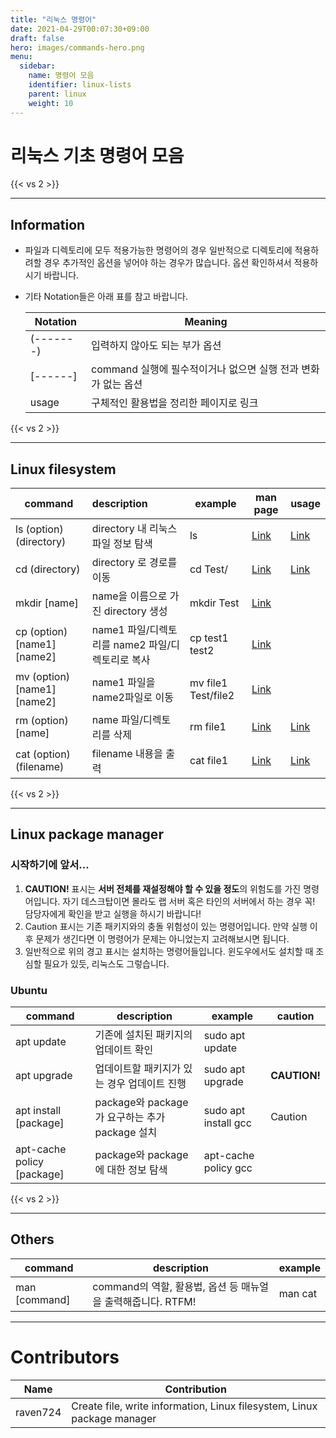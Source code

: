 ```yaml
---
title: "리눅스 명령어"
date: 2021-04-29T00:07:30+09:00
draft: false
hero: images/commands-hero.png
menu:
  sidebar:
    name: 명령어 모음
    identifier: linux-lists
    parent: linux
    weight: 10
---
```


# 리눅스 기초 명령어 모음

{{< vs 2 >}}

---
## Information

- 파일과 디렉토리에 모두 적용가능한 명령어의 경우 일반적으로 디렉토리에 적용하려할 경우 추가적인 옵션을 넣어야 하는 경우가 많습니다. 옵션 확인하셔서 적용하시기 바랍니다.
- 기타 Notation들은 아래 표를 참고 바랍니다.

   | Notation  | Meaning                                                       |
   | --------- | ------------------------------------------------------------- |
   | (-------) | 입력하지 않아도 되는 부가 옵션                                |
   | [------]  | command 실행에 필수적이거나 없으면 실행 전과 변화가 없는 옵션 |
   | usage     | 구체적인 활용법을 정리한 페이지로 링크                        |

{{< vs 2 >}}

---
## Linux filesystem

| command                     | description                                      | example             | man page                                                   | usage                         |
| --------------------------- | :----------------------------------------------- | ------------------- | ---------------------------------------------------------- | ----------------------------- |
| ls (option) (directory)     | directory 내 리눅스 파일 정보 탐색               | ls                  | [Link](https://man7.org/linux/man-pages/man1/ls.1.html)    | [Link](https://skkuoverflow.com/ko/posts/linux/ls/)  |
| cd (directory)              | directory 로 경로를 이동                         | cd Test/            | [Link](https://man7.org/linux/man-pages/man1/cd.1p.html)   | [Link](https://skkuoverflow.com/ko/posts/linux/cd/)  |
| mkdir [name]                | name을 이름으로 가진 directory 생성              | mkdir Test          | [Link](https://man7.org/linux/man-pages/man1/mkdir.1.html) |                               |
| cp (option) [name1] [name2] | name1 파일/디렉토리를 name2 파일/디렉토리로 복사 | cp test1 test2      | [Link](https://man7.org/linux/man-pages/man1/cp.1.html)    |                               |
| mv (option) [name1] [name2] | name1 파일을 name2파일로 이동                    | mv file1 Test/file2 | [Link](https://man7.org/linux/man-pages/man1/mv.1.html)    |                               |
| rm (option) [name]          | name 파일/디렉토리를 삭제                        | rm file1            | [Link](https://man7.org/linux/man-pages/man1/rm.1.html)    | [Link](https://skkuoverflow.com/ko/posts/linux/rm/)  |
| cat (option) (filename)     | filename 내용을 출력                             | cat file1           | [Link](https://man7.org/linux/man-pages/man1/cat.1.html)   | [Link](https://skkuoverflow.com/ko/posts/linux/cat/) |

{{< vs 2 >}}

---
## Linux package manager

### 시작하기에 앞서...

1. **CAUTION!** 표시는 **서버 전체를 재설정해야 할 수 있을 정도**의 위험도를 가진 명령어입니다. 자기 데스크탑이면 몰라도 랩 서버 혹은 타인의 서버에서 하는 경우 꼭! 담당자에게 확인을 받고 실행을 하시기 바랍니다!
2. Caution 표시는 기존 패키지와의 충돌 위험성이 있는 명령어입니다. 만약 실행 이후 문제가 생긴다면 이 명령어가 문제는 아니었는지 고려해보시면 됩니다.
3. 일반적으로 위의 경고 표시는 설치하는 명령어들입니다. 윈도우에서도 설치할 때 조심할 필요가 있듯, 리눅스도 그렇습니다.

### Ubuntu

| command                    | description                                    | example              | caution      |
| -------------------------- | ---------------------------------------------- | -------------------- | ------------ |
| apt update                 | 기존에 설치된 패키지의 업데이트 확인           | sudo apt update      |              |
| apt upgrade                | 업데이트할 패키지가 있는 경우 업데이트 진행    | sudo apt upgrade     | **CAUTION!** |
| apt install [package]      | package와 package가 요구하는 추가 package 설치 | sudo apt install gcc | Caution      |
| apt-cache policy [package] | package와 package에 대한 정보 탐색             | apt-cache policy gcc |              |

{{< vs 2 >}}

---
## Others

| command       | description                                                  | example |
| ------------- | ------------------------------------------------------------ | ------- |
| man [command] | command의 역할, 활용법, 옵션 등 매뉴얼을 출력해줍니다. RTFM! | man cat |

---

# Contributors

| Name     | Contribution                                                            |
| -------- | ----------------------------------------------------------------------- |
| raven724 | Create file, write information, Linux filesystem, Linux package manager |
